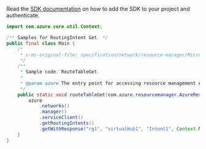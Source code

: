 Read the [SDK documentation](https://github.com/Azure/azure-sdk-for-java/blob/azure-resourcemanager_2.12.0/sdk/resourcemanager/azure-resourcemanager/README.md) on how to add the SDK to your project and authenticate.

```java
import com.azure.core.util.Context;

/** Samples for RoutingIntent Get. */
public final class Main {
    /*
     * x-ms-original-file: specification/network/resource-manager/Microsoft.Network/stable/2021-05-01/examples/RoutingIntentGet.json
     */
    /**
     * Sample code: RouteTableGet.
     *
     * @param azure The entry point for accessing resource management APIs in Azure.
     */
    public static void routeTableGet(com.azure.resourcemanager.AzureResourceManager azure) {
        azure
            .networks()
            .manager()
            .serviceClient()
            .getRoutingIntents()
            .getWithResponse("rg1", "virtualHub1", "Intent1", Context.NONE);
    }
}
```
